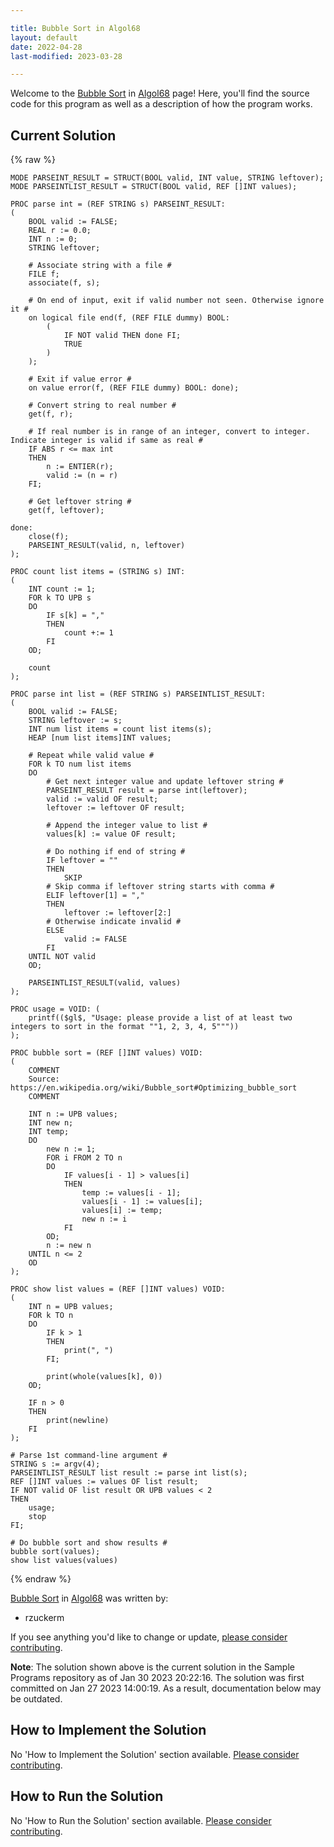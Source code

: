 ```yaml
---

title: Bubble Sort in Algol68
layout: default
date: 2022-04-28
last-modified: 2023-03-28

---
```


Welcome to the [Bubble Sort](https://sampleprograms.io/projects/bubble-sort) in [Algol68](https://sampleprograms.io/languages/algol68) page! Here, you'll find the source code for this program as well as a description of how the program works.

## Current Solution

{% raw %}

```algol68
MODE PARSEINT_RESULT = STRUCT(BOOL valid, INT value, STRING leftover);
MODE PARSEINTLIST_RESULT = STRUCT(BOOL valid, REF []INT values);

PROC parse int = (REF STRING s) PARSEINT_RESULT:
(
    BOOL valid := FALSE;
    REAL r := 0.0;
    INT n := 0;
    STRING leftover;

    # Associate string with a file #
    FILE f;
    associate(f, s);

    # On end of input, exit if valid number not seen. Otherwise ignore it #
    on logical file end(f, (REF FILE dummy) BOOL:
        (
            IF NOT valid THEN done FI;
            TRUE
        )
    );

    # Exit if value error #
    on value error(f, (REF FILE dummy) BOOL: done);

    # Convert string to real number #
    get(f, r);

    # If real number is in range of an integer, convert to integer. Indicate integer is valid if same as real #
    IF ABS r <= max int
    THEN
        n := ENTIER(r);
        valid := (n = r)
    FI;

    # Get leftover string #
    get(f, leftover);

done:
    close(f);
    PARSEINT_RESULT(valid, n, leftover)
);

PROC count list items = (STRING s) INT:
(
    INT count := 1;
    FOR k TO UPB s
    DO
        IF s[k] = ","
        THEN
            count +:= 1
        FI
    OD;

    count
);

PROC parse int list = (REF STRING s) PARSEINTLIST_RESULT:
(
    BOOL valid := FALSE;
    STRING leftover := s;
    INT num list items = count list items(s);
    HEAP [num list items]INT values;

    # Repeat while valid value #
    FOR k TO num list items
    DO
        # Get next integer value and update leftover string #
        PARSEINT_RESULT result = parse int(leftover);
        valid := valid OF result;
        leftover := leftover OF result;

        # Append the integer value to list #
        values[k] := value OF result;

        # Do nothing if end of string #
        IF leftover = ""
        THEN
            SKIP
        # Skip comma if leftover string starts with comma #
        ELIF leftover[1] = ","
        THEN
            leftover := leftover[2:]
        # Otherwise indicate invalid #
        ELSE
            valid := FALSE
        FI
    UNTIL NOT valid
    OD;

    PARSEINTLIST_RESULT(valid, values)
);

PROC usage = VOID: (
    printf(($gl$, "Usage: please provide a list of at least two integers to sort in the format ""1, 2, 3, 4, 5"""))
);

PROC bubble sort = (REF []INT values) VOID:
(
    COMMENT
    Source: https://en.wikipedia.org/wiki/Bubble_sort#Optimizing_bubble_sort
    COMMENT

    INT n := UPB values;
    INT new n;
    INT temp;
    DO
        new n := 1;
        FOR i FROM 2 TO n
        DO
            IF values[i - 1] > values[i]
            THEN
                temp := values[i - 1];
                values[i - 1] := values[i];
                values[i] := temp;
                new n := i
            FI
        OD;
        n := new n
    UNTIL n <= 2
    OD
);

PROC show list values = (REF []INT values) VOID:
(
    INT n = UPB values;
    FOR k TO n
    DO
        IF k > 1
        THEN
            print(", ")
        FI;

        print(whole(values[k], 0))
    OD;

    IF n > 0
    THEN
        print(newline)
    FI
);

# Parse 1st command-line argument #
STRING s := argv(4);
PARSEINTLIST_RESULT list result := parse int list(s);
REF []INT values := values OF list result;
IF NOT valid OF list result OR UPB values < 2
THEN
    usage;
    stop
FI;

# Do bubble sort and show results #
bubble sort(values);
show list values(values)
```

{% endraw %}

[Bubble Sort](https://sampleprograms.io/projects/bubble-sort) in [Algol68](https://sampleprograms.io/languages/algol68) was written by:

- rzuckerm

If you see anything you'd like to change or update, [please consider contributing](https://github.com/TheRenegadeCoder/sample-programs).

**Note**: The solution shown above is the current solution in the Sample Programs repository as of Jan 30 2023 20:22:16. The solution was first committed on Jan 27 2023 14:00:19. As a result, documentation below may be outdated.

## How to Implement the Solution

No 'How to Implement the Solution' section available. [Please consider contributing](https://github.com/TheRenegadeCoder/sample-programs-website).

## How to Run the Solution

No 'How to Run the Solution' section available. [Please consider contributing](https://github.com/TheRenegadeCoder/sample-programs-website).
